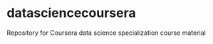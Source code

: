 datasciencecoursera
===================

Repository for Coursera data science specialization course material
